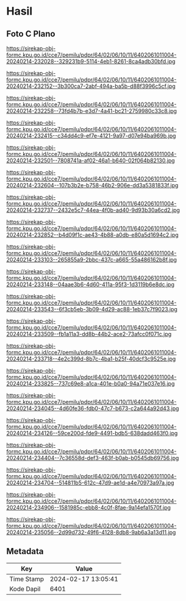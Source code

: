# Hasil

## Foto C Plano

https://sirekap-obj-formc.kpu.go.id/cce7/pemilu/pdpr/64/02/06/10/11/6402061011004-20240214-232028--329231b9-5114-4eb1-8261-8ca4adb30bfd.jpg

https://sirekap-obj-formc.kpu.go.id/cce7/pemilu/pdpr/64/02/06/10/11/6402061011004-20240214-232152--3b300ca7-2abf-494a-ba5b-d88f3996c5cf.jpg

https://sirekap-obj-formc.kpu.go.id/cce7/pemilu/pdpr/64/02/06/10/11/6402061011004-20240214-232258--73fd4b7b-e3d7-4a41-bc21-2759980c33c8.jpg

https://sirekap-obj-formc.kpu.go.id/cce7/pemilu/pdpr/64/02/06/10/11/6402061011004-20240214-232415--c34dd4c9-ef7e-4121-9a97-d07e94ba969b.jpg

https://sirekap-obj-formc.kpu.go.id/cce7/pemilu/pdpr/64/02/06/10/11/6402061011004-20240214-232501--7808741a-af02-46a1-b640-02f064b82130.jpg

https://sirekap-obj-formc.kpu.go.id/cce7/pemilu/pdpr/64/02/06/10/11/6402061011004-20240214-232604--107b3b2e-b758-46b2-906e-dd3a5381833f.jpg

https://sirekap-obj-formc.kpu.go.id/cce7/pemilu/pdpr/64/02/06/10/11/6402061011004-20240214-232737--2432e5c7-44ea-4f0b-ad40-9d93b30a6cd2.jpg

https://sirekap-obj-formc.kpu.go.id/cce7/pemilu/pdpr/64/02/06/10/11/6402061011004-20240214-232852--b4d09f1c-ae43-4b88-a0db-e80a5d1694c2.jpg

https://sirekap-obj-formc.kpu.go.id/cce7/pemilu/pdpr/64/02/06/10/11/6402061011004-20240214-233103--265855a9-2bbc-437c-a665-55a486162b8f.jpg

https://sirekap-obj-formc.kpu.go.id/cce7/pemilu/pdpr/64/02/06/10/11/6402061011004-20240214-233148--04aae3b6-4d60-411a-95f3-1d3119b6e8dc.jpg

https://sirekap-obj-formc.kpu.go.id/cce7/pemilu/pdpr/64/02/06/10/11/6402061011004-20240214-233543--6f3cb5eb-3b09-4d29-ac88-1eb37c7f9023.jpg

https://sirekap-obj-formc.kpu.go.id/cce7/pemilu/pdpr/64/02/06/10/11/6402061011004-20240214-233509--fb1a11a3-dd8b-44b2-ace2-73afcc0f071c.jpg

https://sirekap-obj-formc.kpu.go.id/cce7/pemilu/pdpr/64/02/06/10/11/6402061011004-20240214-233718--4e2c399d-8b7c-4ba1-b25f-40dcf3c9525e.jpg

https://sirekap-obj-formc.kpu.go.id/cce7/pemilu/pdpr/64/02/06/10/11/6402061011004-20240214-233825--737c69e8-a1ca-401e-b0a0-94a71e037e16.jpg

https://sirekap-obj-formc.kpu.go.id/cce7/pemilu/pdpr/64/02/06/10/11/6402061011004-20240214-234045--4d60fe36-fdb0-47c7-b673-c2a644a92d43.jpg

https://sirekap-obj-formc.kpu.go.id/cce7/pemilu/pdpr/64/02/06/10/11/6402061011004-20240214-234126--59ce200d-fde9-4491-bdb5-638dadd463f0.jpg

https://sirekap-obj-formc.kpu.go.id/cce7/pemilu/pdpr/64/02/06/10/11/6402061011004-20240214-234404--7c36558d-def3-463f-b0ab-b0545db69756.jpg

https://sirekap-obj-formc.kpu.go.id/cce7/pemilu/pdpr/64/02/06/10/11/6402061011004-20240214-234704--514811b5-612c-47d9-ae1d-a4e70973a97a.jpg

https://sirekap-obj-formc.kpu.go.id/cce7/pemilu/pdpr/64/02/06/10/11/6402061011004-20240214-234906--1581985c-ebb8-4c0f-8fae-9a14efa1570f.jpg

https://sirekap-obj-formc.kpu.go.id/cce7/pemilu/pdpr/64/02/06/10/11/6402061011004-20240214-235056--2d99d732-49f6-4128-8db8-9ab6a3a13d11.jpg


## Metadata

| Key        | Value               |
| ---------- | ------------------- |
| Time Stamp | 2024-02-17 13:05:41 |
| Kode Dapil | 6401                |



